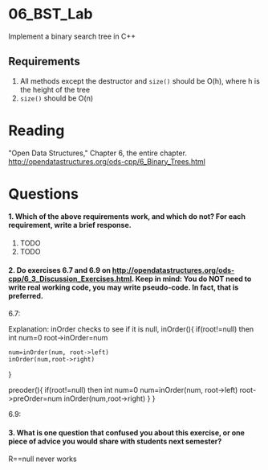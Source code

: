 06_BST_Lab
==============

Implement a binary search tree in C++

Requirements
------------

1. All methods except the destructor and `size()` should be O(h), where h is the height of the tree
2. `size()` should be O(n)

Reading
=======
"Open Data Structures," Chapter 6, the entire chapter. http://opendatastructures.org/ods-cpp/6_Binary_Trees.html

Questions
=========

#### 1. Which of the above requirements work, and which do not? For each requirement, write a brief response.

1. TODO
2. TODO

#### 2. Do exercises 6.7 and 6.9 on http://opendatastructures.org/ods-cpp/6_3_Discussion_Exercises.html. Keep in mind: You do NOT need to write real working code, you may write pseudo-code. In fact, that is preferred.

6.7: 


Explanation: inOrder checks to see if it is null, 
inOrder(){
if(root!=null)
 then 
 int num=0
 root->inOrder=num
 
	num=inOrder(num, root->left)
	inOrder(num,root->right)
}

preoder(){
if(root!=null)
 then 
 int num=0
	num=inOrder(num, root->left)
	root->preOrder=num
	inOrder(num,root->right)
}
}



6.9:

#### 3. What is one question that confused you about this exercise, or one piece of advice you would share with students next semester?

R==null never works